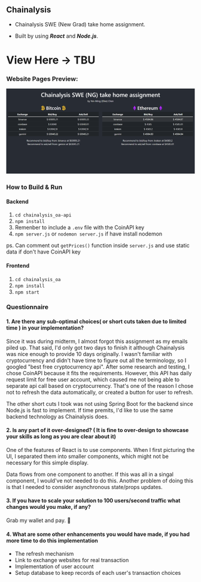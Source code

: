 ## Chainalysis

- Chainalysis SWE (New Grad) take home assignment.

- Built by using **_React_** and **_Node.js_**.

# View Here -> TBU

### Website Pages Preview:

![Image](_images/chainalysis_oa-home.png)

### How to Build & Run

#### Backend

1. `cd chainalysis_oa-api`
2. `npm install`
3. Remenber to include a `.env` file with the CoinAPI key
4. `npm server.js` or `nodemon server.js` if have install nodemon

ps. Can comment out `getPrices()` function inside `server.js` and use static data if don't have CoinAPI key

#### Frontend

1. `cd chainalysis_oa`
2. `npm install`
3. `npm start`

### Questionnaire

#### 1. Are there any sub-optimal choices( or short cuts taken due to limited time ) in your implementation?

Since it was during midterm, I almost forgot this assignment as my emails piled up. That said, I'd only got two days to finish it although Chainalysis was nice enough to provide 10 days originally. I wasn't familiar with cryptocurrency and didn't have time to figure out all the terminology, so I googled "best free cryptocurrency api". After some research and testing, I chose CoinAPI because it fits the requirements. However, this API has daily request limit for free user account, which caused me not being able to separate api call based on cryptocurrency. That's one of the reason I chose not to refresh the data automatically, or created a button for user to refresh.

The other short cuts I took was not using Spring Boot for the backend since Node.js is fast to implement. If time premits, I'd like to use the same backend technology as Chainalysis does.

#### 2. Is any part of it over-designed? ( It is fine to over-design to showcase your skills as long as you are clear about it)

One of the features of React is to use components. When I first picturing the UI, I separated them into smaller components, which might not be necessary for this simple display.

Data flows from one component to another. If this was all in a singal component, I would've not needed to do this. Another problem of doing this is that I needed to consider asynchronous state/props updates.

#### 3. If you have to scale your solution to 100 users/second traffic what changes would you make, if any?

Grab my wallet and pay. 💸

#### 4. What are some other enhancements you would have made, if you had more time to do this implementation

- The refresh mechanism
- Link to exchange websites for real transaction
- Implementation of user account
- Setup database to keep records of each user's transaction choices
